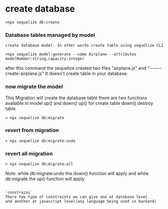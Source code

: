 # create database

```
>npx sequelize db:create
```

### Database tables managed by model

`create database model. In other words create table using sequelize CLI`

```
>npx sequelize model:generate --name Airplane --attributes modelNumber:string,capacity:integer
```

<p>after this command the sequelize created two files "airplane.js" and "------create-airplane.js"
It doesn't create table in your database.
</p>

### now migrate the model

<p>This Migration will create the database table 
there are two functions available in model up() and down()
up() for create table
down() destroy table</p>

```
> npx sequelize db:migrate
```

### revert from migration

```
> npx sequelize db:migrate:undo
```

### revert all migration
```
> npx sequelize db:migrate:all

```
Note: while db:migrate:undo the down() function will apply
    and while db:migrate the up() function will apply
```

`constrains`
There two type of constraints we can give one at database level
and another at javascript level(any language being used in backend)
